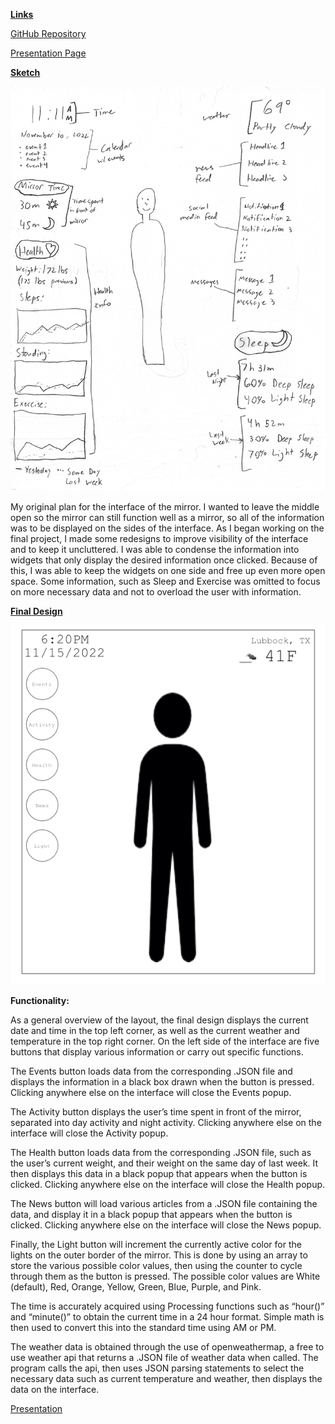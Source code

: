 **<span style="text-decoration:underline;">Links</span>**

[GitHub Repository](https://github.com/MichaelGumm/p2.Michael.Gumm)

[Presentation Page](https://michaelgumm.github.io/p2.Michael.Gumm/)


**<span style="text-decoration:underline;">Sketch</span>**


![alt_text](p2_Michael_Gumm.png "image_tooltip")


My original plan for the interface of the mirror. I wanted to leave the middle open so the mirror can still function well as a mirror, so all of the information was to be displayed on the sides of the interface. As I began working on the final project, I made some redesigns to improve visibility of the interface and to keep it uncluttered. I was able to condense the information into widgets that only display the desired information once clicked. Because of this, I was able to keep the widgets on one side and free up even more open space. Some information, such as Sleep and Exercise was omitted to focus on more necessary data and not to overload the user with information.

**<span style="text-decoration:underline;">Final Design</span>**

![alt_text](p2_Michael_Gumm.gif "image+tooltip")

**Functionality:**

As a general overview of the layout, the final design displays the current date and time in the top left corner, as well as the current weather and temperature in the top right corner. On the left side of the interface are five buttons that display various information or carry out specific functions.

The Events button loads data from the corresponding .JSON file and displays the information in a black box drawn when the button is pressed. Clicking anywhere else on the interface will close the Events popup.

The Activity button displays the user’s time spent in front of the mirror, separated into day activity and night activity. Clicking anywhere else on the interface will close the Activity popup.

The Health button loads data from the corresponding .JSON file, such as the user’s current weight, and their weight on the same day of last week. It then displays this data in a black popup that appears when the button is clicked. Clicking anywhere else on the interface will close the Health popup.

The News button will load various articles from a .JSON file containing the data, and display it in a black popup that appears when the button is clicked. Clicking anywhere else on the interface will close the News popup.

Finally, the Light button will increment the currently active color for the lights on the outer border of the mirror. This is done by using an array to store the various possible color values, then using the counter to cycle through them as the button is pressed. The possible color values are White (default), Red, Orange, Yellow, Green, Blue, Purple, and Pink.

The time is accurately acquired using Processing functions such as “hour()” and “minute()” to obtain the current time in a 24 hour format. Simple math is then used to convert this into the standard time using AM or PM.

The weather data is obtained through the use of openweathermap, a free to use weather api that returns a .JSON file of weather data when called. The program calls the api, then uses JSON parsing statements to select the necessary data such as current temperature and weather, then displays the data on the interface.


[Presentation]([https://drive.google.com/file/d/1lxRZlSw1i1Yku7O6oo97WKgTIw6GtSnD/view?usp=sharing](https://drive.google.com/file/d/1-2NLMjQ54BCLJQ2L7-bgkFPVNTXwMP0s/view?usp=sharing))
